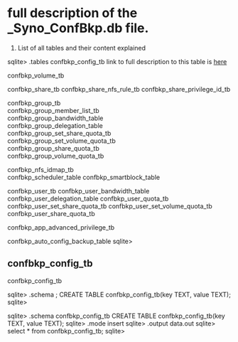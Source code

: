 # full description of the _Syno_ConfBkp.db file. 

1. List of all tables and their content explained 

sqlite> .tables
confbkp_config_tb   link to full description to this table is [here](#confbkp_config_tb)

confbkp_volume_tb

confbkp_share_tb
confbkp_share_nfs_rule_tb
confbkp_share_privilege_id_tb

confbkp_group_tb                   
confbkp_group_member_list_tb       
confbkp_group_bandwidth_table      
confbkp_group_delegation_table     
confbkp_group_set_share_quota_tb   
confbkp_group_set_volume_quota_tb  
confbkp_group_share_quota_tb       
confbkp_group_volume_quota_tb      

confbkp_nfs_idmap_tb               
confbkp_scheduler_table
confbkp_smartblock_table

confbkp_user_tb
confbkp_user_bandwidth_table
confbkp_user_delegation_table
confbkp_user_quota_tb
confbkp_user_set_share_quota_tb
confbkp_user_set_volume_quota_tb
confbkp_user_share_quota_tb

confbkp_app_advanced_privilege_tb

confbkp_auto_config_backup_table
sqlite>


## confbkp_config_tb











confbkp_config_tb

sqlite> .schema ;
CREATE TABLE confbkp_config_tb(key TEXT, value TEXT);
sqlite>

sqlite> .schema confbkp_config_tb
CREATE TABLE confbkp_config_tb(key TEXT, value TEXT);
sqlite> .mode insert
sqlite> .output data.out
sqlite> select * from confbkp_config_tb;
sqlite>